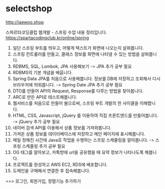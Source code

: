 # selectshop
http://jaewoo.shop

스파르타코딩클럽 웹개발 - 스프링 수업 내용 정리입니다. https://spartacodingclub.kr/online/spring

1. 일단 스프링 부트를 띄우고, 어떻게 텍스트가 화면에 나오는지 살펴봅니다.
2. 스프링 컨트롤러를 만들고, 클래스 정보를 화면에 나타낼 수 있는 방법을 살펴봅니다.
3. RDBMS, SQL, Lombok, JPA 사용해보기 -> JPA 추가 공부 필요
4. RDBMS의 기본 개념을 배웁니다.
5. Spring Data JPA를 처음으로 사용해봅니다. 정보를 DB에 저장하고 조회해서 다시 브라우저에 띄워봅니다. -> Spring Date JPA 추가 공부 필요
6. DTO를 만들어 API의 Request, Response를 다루는 방법을 찾아봅니다.
7. ARC로 만든 API로 테스트해봅니다.
8. 웹서비스를 처음으로 만들어 봄으로써, 스프링 부트 개발의 한 사이클을 이해합니다.
9. HTML, CSS, Javascript, jQuery 를 이용하여 직접 프론트엔드를 만들어봅니다. -> jQuery 추가 공부 필요
10. 네이버 검색 API를 이용해서 상품 정보를 가져와봅니다.
11. 가져온 상품 정보를 데이터베이스에 저장하고 메인 페이지에 표시해봅니다.
12. 매일 정해진 시간에 Java로 작업을 수행하는 스프링 스케줄링을 알아봅니다. -> 스프링 스케줄링 추가 공부 필요
13. OG 태그를 알아보고, 카톡방에 url을 공유했을 때 요약 정보가 나타나도록 해봅니다.
14. 프로젝트를 완성하고 AWS EC2, RDS에 배포합니다.
15. 도메인을 구매해서 연결한 후 접속해봅니다.

==> 로그인, 회원가입, 정렬기능 추가하기
